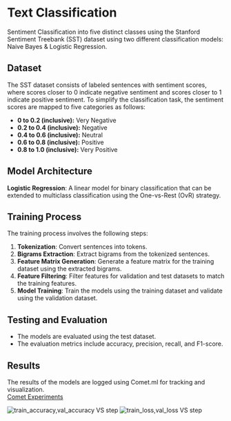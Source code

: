 # Text Classification

Sentiment Classification into five distinct classes using the Stanford Sentiment Treebank (SST) dataset using two different classification models: Naive Bayes & Logistic Regression.

## Dataset

The SST dataset consists of labeled sentences with sentiment scores, where scores closer to 0 indicate negative sentiment and scores closer to 1 indicate positive sentiment. To simplify the classification task, the sentiment scores are mapped to five categories as follows:

- **0 to 0.2 (inclusive):** Very Negative
- **0.2 to 0.4 (inclusive):** Negative
- **0.4 to 0.6 (inclusive):** Neutral
- **0.6 to 0.8 (inclusive):** Positive
- **0.8 to 1.0 (inclusive):** Very Positive

## Model Architecture

**Logistic Regression**: A linear model for binary classification that can be extended to multiclass classification using the One-vs-Rest (OvR) strategy.

## Training Process

The training process involves the following steps:

1. **Tokenization**: Convert sentences into tokens.
2. **Bigrams Extraction**: Extract bigrams from the tokenized sentences.
3. **Feature Matrix Generation**: Generate a feature matrix for the training dataset using the extracted bigrams.
4. **Feature Filtering**: Filter features for validation and test datasets to match the training features.
5. **Model Training**: Train the models using the training dataset and validate using the validation dataset.

## Testing and Evaluation

- The models are evaluated using the test dataset.
- The evaluation metrics include accuracy, precision, recall, and F1-score.

## Results

The results of the models are logged using Comet.ml for tracking and visualization. <br>
[Comet Experiments](https://www.comet.com/youssefaboelwafa/nlp-lr/view/new/panels)

![train_accuracy,val_accuracy VS step](https://github.com/user-attachments/assets/03072ad6-2f4c-4e08-a6f6-e406bb4fef1f)
![train_loss,val_loss VS step](https://github.com/user-attachments/assets/d955e37e-0d4e-4ee0-80d6-c82b960e51af)


